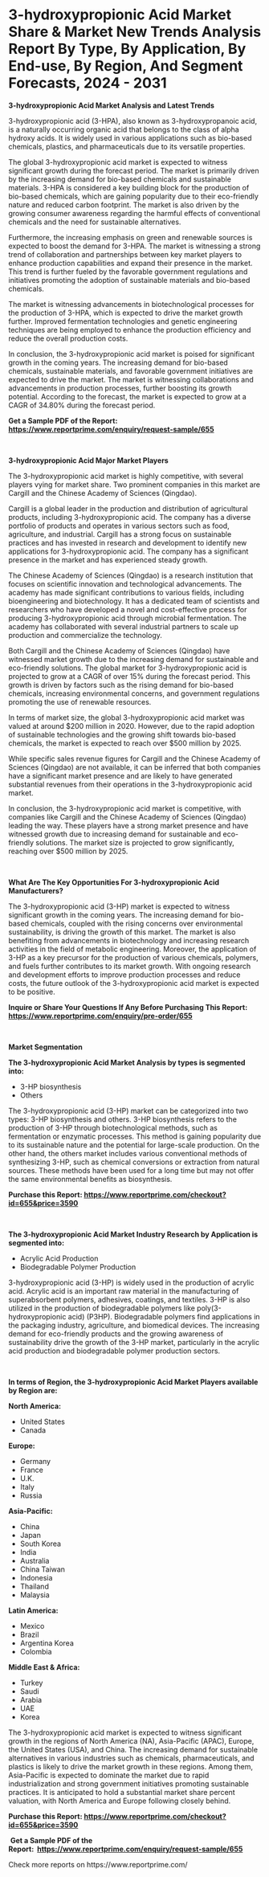 <p><h1>3-hydroxypropionic Acid Market Share & Market New Trends Analysis Report By Type, By Application, By End-use, By Region, And Segment Forecasts, 2024 - 2031</h1></p><p><strong>3-hydroxypropionic Acid Market Analysis and Latest Trends</strong></p>
<p><p>3-hydroxypropionic acid (3-HPA), also known as 3-hydroxypropanoic acid, is a naturally occurring organic acid that belongs to the class of alpha hydroxy acids. It is widely used in various applications such as bio-based chemicals, plastics, and pharmaceuticals due to its versatile properties.</p><p>The global 3-hydroxypropionic acid market is expected to witness significant growth during the forecast period. The market is primarily driven by the increasing demand for bio-based chemicals and sustainable materials. 3-HPA is considered a key building block for the production of bio-based chemicals, which are gaining popularity due to their eco-friendly nature and reduced carbon footprint. The market is also driven by the growing consumer awareness regarding the harmful effects of conventional chemicals and the need for sustainable alternatives.</p><p>Furthermore, the increasing emphasis on green and renewable sources is expected to boost the demand for 3-HPA. The market is witnessing a strong trend of collaboration and partnerships between key market players to enhance production capabilities and expand their presence in the market. This trend is further fueled by the favorable government regulations and initiatives promoting the adoption of sustainable materials and bio-based chemicals.</p><p>The market is witnessing advancements in biotechnological processes for the production of 3-HPA, which is expected to drive the market growth further. Improved fermentation technologies and genetic engineering techniques are being employed to enhance the production efficiency and reduce the overall production costs.</p><p>In conclusion, the 3-hydroxypropionic acid market is poised for significant growth in the coming years. The increasing demand for bio-based chemicals, sustainable materials, and favorable government initiatives are expected to drive the market. The market is witnessing collaborations and advancements in production processes, further boosting its growth potential. According to the forecast, the market is expected to grow at a CAGR of 34.80% during the forecast period.</p></p>
<p><strong>Get a Sample PDF of the Report:&nbsp; <a href="https://www.reportprime.com/enquiry/request-sample/655">https://www.reportprime.com/enquiry/request-sample/655</a></strong></p>
<p>&nbsp;</p>
<p><strong>3-hydroxypropionic Acid Major Market Players</strong></p>
<p><p>The 3-hydroxypropionic acid market is highly competitive, with several players vying for market share. Two prominent companies in this market are Cargill and the Chinese Academy of Sciences (Qingdao).</p><p>Cargill is a global leader in the production and distribution of agricultural products, including 3-hydroxypropionic acid. The company has a diverse portfolio of products and operates in various sectors such as food, agriculture, and industrial. Cargill has a strong focus on sustainable practices and has invested in research and development to identify new applications for 3-hydroxypropionic acid. The company has a significant presence in the market and has experienced steady growth.</p><p>The Chinese Academy of Sciences (Qingdao) is a research institution that focuses on scientific innovation and technological advancements. The academy has made significant contributions to various fields, including bioengineering and biotechnology. It has a dedicated team of scientists and researchers who have developed a novel and cost-effective process for producing 3-hydroxypropionic acid through microbial fermentation. The academy has collaborated with several industrial partners to scale up production and commercialize the technology.</p><p>Both Cargill and the Chinese Academy of Sciences (Qingdao) have witnessed market growth due to the increasing demand for sustainable and eco-friendly solutions. The global market for 3-hydroxypropionic acid is projected to grow at a CAGR of over 15% during the forecast period. This growth is driven by factors such as the rising demand for bio-based chemicals, increasing environmental concerns, and government regulations promoting the use of renewable resources.</p><p>In terms of market size, the global 3-hydroxypropionic acid market was valued at around $200 million in 2020. However, due to the rapid adoption of sustainable technologies and the growing shift towards bio-based chemicals, the market is expected to reach over $500 million by 2025.</p><p>While specific sales revenue figures for Cargill and the Chinese Academy of Sciences (Qingdao) are not available, it can be inferred that both companies have a significant market presence and are likely to have generated substantial revenues from their operations in the 3-hydroxypropionic acid market.</p><p>In conclusion, the 3-hydroxypropionic acid market is competitive, with companies like Cargill and the Chinese Academy of Sciences (Qingdao) leading the way. These players have a strong market presence and have witnessed growth due to increasing demand for sustainable and eco-friendly solutions. The market size is projected to grow significantly, reaching over $500 million by 2025.</p></p>
<p>&nbsp;</p>
<p><strong>What Are The Key Opportunities For 3-hydroxypropionic Acid Manufacturers?</strong></p>
<p><p>The 3-hydroxypropionic acid (3-HP) market is expected to witness significant growth in the coming years. The increasing demand for bio-based chemicals, coupled with the rising concerns over environmental sustainability, is driving the growth of this market. The market is also benefiting from advancements in biotechnology and increasing research activities in the field of metabolic engineering. Moreover, the application of 3-HP as a key precursor for the production of various chemicals, polymers, and fuels further contributes to its market growth. With ongoing research and development efforts to improve production processes and reduce costs, the future outlook of the 3-hydroxypropionic acid market is expected to be positive.</p></p>
<p><strong>Inquire or Share Your Questions If Any Before Purchasing This Report: <a href="https://www.reportprime.com/enquiry/pre-order/655">https://www.reportprime.com/enquiry/pre-order/655</a></strong></p>
<p>&nbsp;</p>
<p><strong>Market Segmentation</strong></p>
<p><strong>The 3-hydroxypropionic Acid Market Analysis by types is segmented into:</strong></p>
<p><ul><li>3-HP biosynthesis</li><li>Others</li></ul></p>
<p><p>The 3-hydroxypropionic acid (3-HP) market can be categorized into two types: 3-HP biosynthesis and others. 3-HP biosynthesis refers to the production of 3-HP through biotechnological methods, such as fermentation or enzymatic processes. This method is gaining popularity due to its sustainable nature and the potential for large-scale production. On the other hand, the others market includes various conventional methods of synthesizing 3-HP, such as chemical conversions or extraction from natural sources. These methods have been used for a long time but may not offer the same environmental benefits as biosynthesis.</p></p>
<p><strong>Purchase this Report:&nbsp;<a href="https://www.reportprime.com/checkout?id=655&price=3590">https://www.reportprime.com/checkout?id=655&price=3590</a></strong></p>
<p>&nbsp;</p>
<p><strong>The 3-hydroxypropionic Acid Market Industry Research by Application is segmented into:</strong></p>
<p><ul><li>Acrylic Acid Production</li><li>Biodegradable Polymer Production</li></ul></p>
<p><p>3-hydroxypropionic acid (3-HP) is widely used in the production of acrylic acid. Acrylic acid is an important raw material in the manufacturing of superabsorbent polymers, adhesives, coatings, and textiles. 3-HP is also utilized in the production of biodegradable polymers like poly(3-hydroxypropionic acid) (P3HP). Biodegradable polymers find applications in the packaging industry, agriculture, and biomedical devices. The increasing demand for eco-friendly products and the growing awareness of sustainability drive the growth of the 3-HP market, particularly in the acrylic acid production and biodegradable polymer production sectors.</p></p>
<p>&nbsp;</p>
<p><strong>In terms of Region, the 3-hydroxypropionic Acid Market Players available by Region are:</strong></p>
<p>
    <p> <strong> North America: </strong>
        <ul>
            <li>United States</li>
            <li>Canada</li>
        </ul>
        </p> 
    <p> <strong> Europe: </strong>
        <ul>
            <li>Germany</li>
            <li>France</li>
            <li>U.K.</li>
            <li>Italy</li>
            <li>Russia</li>
        </ul>
        </p> 
    <p> <strong> Asia-Pacific: </strong>
        <ul>
            <li>China</li>
            <li>Japan</li>
            <li>South Korea</li>
            <li>India</li>
            <li>Australia</li>
            <li>China Taiwan</li>
            <li>Indonesia</li>
            <li>Thailand</li>
            <li>Malaysia</li>
        </ul>
        </p> 
    <p> <strong> Latin America: </strong>
        <ul>
            <li>Mexico</li>
            <li>Brazil</li>
            <li>Argentina Korea</li>
            <li>Colombia</li>
        </ul>
        </p> 
    <p> <strong> Middle East & Africa: </strong>
        <ul>
            <li>Turkey</li>
            <li>Saudi</li>
            <li>Arabia</li>
            <li>UAE</li>
            <li>Korea</li>
        </ul>
    </p>
    </p>
<p><p>The 3-hydroxypropionic acid market is expected to witness significant growth in the regions of North America (NA), Asia-Pacific (APAC), Europe, the United States (USA), and China. The increasing demand for sustainable alternatives in various industries such as chemicals, pharmaceuticals, and plastics is likely to drive the market growth in these regions. Among them, Asia-Pacific is expected to dominate the market due to rapid industrialization and strong government initiatives promoting sustainable practices. It is anticipated to hold a substantial market share percent valuation, with North America and Europe following closely behind.</p></p>
<p><strong>Purchase this Report: <a href="https://www.reportprime.com/checkout?id=655&price=3590">https://www.reportprime.com/checkout?id=655&price=3590</a></strong></p>
<p>&nbsp;<strong>Get a Sample PDF of the Report:&nbsp;&nbsp;<a href="https://www.reportprime.com/enquiry/request-sample/655">https://www.reportprime.com/enquiry/request-sample/655</a></strong></p>
<p><strong></strong></p>
<p>Check more reports on https://www.reportprime.com/</p>